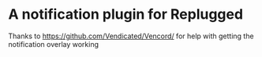 # A notification plugin for Replugged

Thanks to https://github.com/Vendicated/Vencord/ for help with getting the notification overlay
working
